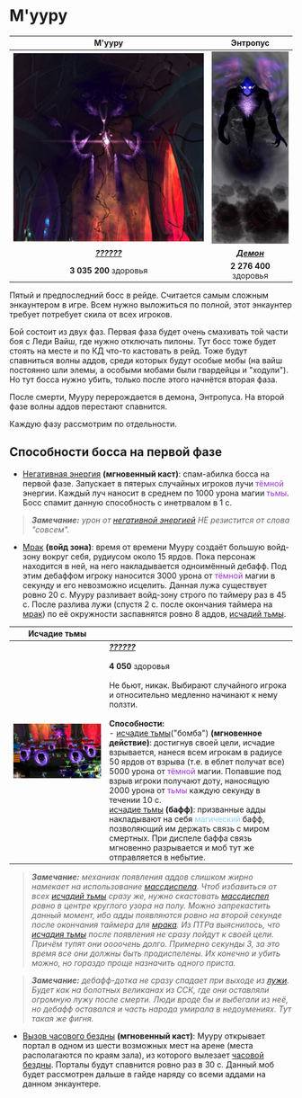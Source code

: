 # М'ууру #

|М'ууру|Энтропус|
|:---:|:---:|
|![Муру](/img/мууру5.jpg)|![энтропус](/img/Энтропия.jpg)|
|<em><u><b>??????</b></u></em>|<em><u><b>Демон</b></u></em>|
|**3 035 200** здоровья|**2 276 400** здоровья|

Пятый и предпоследний босс в рейде. Считается самым сложным энкаунтером в игре. Всем нужно выложиться по полной, этот энкаунтер требует потребует скила от всех игроков. 

Бой состоит из двух фаз. Первая фаза будет очень смахивать той части боя с Леди Вайш, где нужно отключать пилоны. Тут босс тоже будет стоять на месте и по КД что-то кастовать в рейд. Тоже будут спавниться волны аддов, среди которых будут особые мобы (на вайш постоянно шли элемы, а особыми мобами были гвардейцы и "ходули"). Но тут босса нужно убить, только после этого начнётся вторая фаза.

После смерти, Мууру перерождается в демона, Энтропуса. На второй фазе волны аддов перестают спавнится. 

Каждую фазу рассмотрим по отдельности.

## Способности босса на первой фазе ##

 - [Негативная энергия](https://ru.tbc.wowhead.com/spell=46008) **(мгновенный каст)**: спам-абилка босса на первой фазе. Запускает в пятерых случайных игроков лучи <span style="color:DarkOrchid">тёмной</span> энергии. Каждый луч наносит в среднем по 1000 урона магии <span style="color:DarkOrchid">тьмы</span>. Босс спамит данную способность с инетрвалом в 1 с.

>***Замечание:** урон от [негативной энергией](https://ru.tbc.wowhead.com/spell=46008) НЕ резистится от слова "совсем".*

 - [Мрак](https://ru.tbc.wowhead.com/spell=45996) **(войд зона)**: время от времени Мууру создаёт большую войд-зону вокруг себя, рудиусом около 15 ярдов. Пока персонаж находится в ней, на него накладывается одноимённый дебафф. Под этим дебаффом игроку наносится 3000 урона от <span style="color:DarkOrchid">тёмной</span> магии в секунду и его невозможно исцелить. Данная лужа существует ровно 20 с. Мууру разливает войд-зону строго по таймеру раз в 45 с. После разлива лужи (спустя 2 с. после окончания таймера на [мрак](https://ru.tbc.wowhead.com/spell=45996)) по её окружности заспавнятся ровно 8 аддов, [исчадий тьмы](https://ru.tbc.wowhead.com/npc=25744).

|Исчадие тьмы||
|:---:|:---|
|![котелки](/img/Муру_Исчадия_тьмы.png)|<em><u><b>??????</b></u></em> <br/><br/> **4 050** здоровья <br/><br/> Не бьют, никак. Выбирают случайного игрока и относительно медленно начинают к нему ползти. <br/><br/>  **Способности:** <br/> - [исчадие тьмы](https://ru.tbc.wowhead.com/spell=45944)("бомба") **(мгновенное действие)**: достигнув своей цели, исчадие взрывается, нанеся всем игрокам в радиусе 50 ярдов от взрыва (т.е. в еблет получат все) 5000 урона от <span style="color:DarkOrchid">тёмной</span> магии. Попавшие под взрыв игроки получают доту, наносящую 2000 урона от <span style="color:DarkOrchid">тьмы</span> каждую секунду в течении 10 с. <br/> [исчадие тьмы](https://ru.tbc.wowhead.com/spell=45934) **(бафф)**: призванные адды накладывают на себя <span style="color:LightSkyBlue">магический</span> бафф, позволяющий им держать связь с миром смертных. При диспеле баффа связь мгновенно разрывается и моб тут же отправляется в небытие.|

>***Замечание:** механиак появления аддов слишком жирно намекает на использование [массдиспела](https://ru.tbc.wowhead.com/spell=32375). Чтоб избавиться от всех [исчадий тьмы](https://ru.tbc.wowhead.com/npc=25744) сразу же, нужно скастовать [массдиспел](https://ru.tbc.wowhead.com/spell=32375) ровно в центре круглого узора на полу. Можно запрекастить данный момент, ибо адды появляются ровно на второй секунде после окончания таймера для [мрака](https://ru.tbc.wowhead.com/spell=45996). Из ПТРа выяснилось, что [исчадия тьмы](https://ru.tbc.wowhead.com/npc=25744) после появления не сразу пойдут к своей цели. Причём тупят они оооочень долго. Примерно секунды 3, за это время все они должны быть продиспелены. Их конечно и убить можно, но гораздо проще назначить одного приста.*

>***Замечание:** дебафф-дотка не сразу спадает при выходе из [лужи](https://ru.tbc.wowhead.com/spell=45996). Будет как на болотных великанах из ССК, где они оставляли огромную лужу после смерти. Люди вроде бы и выбегали из неё, но дебафф оставался и часть народа умирала в недоумениях. Тут такая же фигня.*

 - [Вызов часового бездны](https://ru.tbc.wowhead.com/spell=45988) **(мгновенный каст)**: Мууру открывает портал в одном из шести возможных мест на арене (места располагаются по краям зала), из которого вылезает [часовой бездны](https://ru.tbc.wowhead.com/npc=25772). Порталы будут спавнится ровно раз в 30 с. Данный моб будет рассмотрен дальше в гайде наряду со всеми аддами на данном энкаунтере.
